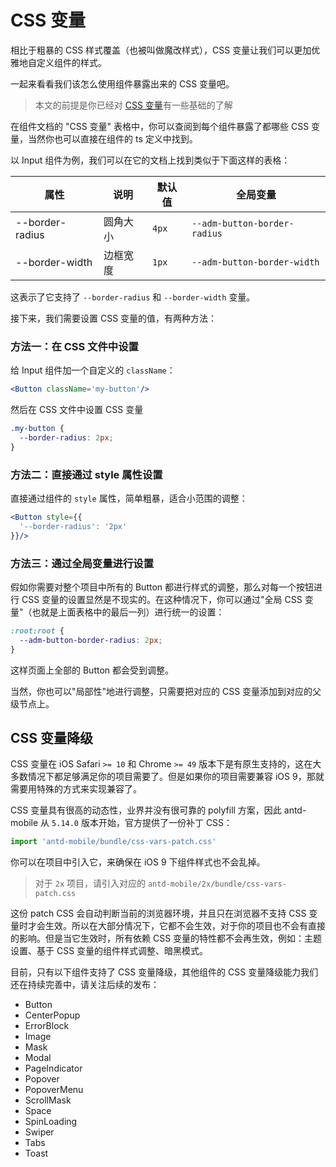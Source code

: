 # CSS 变量

相比于粗暴的 CSS 样式覆盖（也被叫做魔改样式），CSS 变量让我们可以更加优雅地自定义组件的样式。

一起来看看我们该怎么使用组件暴露出来的 CSS 变量吧。

> 本文的前提是你已经对 [CSS 变量](https://developer.mozilla.org/zh-CN/docs/Web/CSS/Using_CSS_custom_properties)有一些基础的了解

在组件文档的 "CSS 变量" 表格中，你可以查阅到每个组件暴露了都哪些 CSS 变量，当然你也可以直接在组件的 ts 定义中找到。

以 Input 组件为例，我们可以在它的文档上找到类似于下面这样的表格：

| 属性            | 说明     | 默认值 | 全局变量                     |
| --------------- | -------- | ------ | ---------------------------- |
| --border-radius | 圆角大小 | `4px`  | `--adm-button-border-radius` |
| --border-width  | 边框宽度 | `1px`  | `--adm-button-border-width`  |

这表示了它支持了 `--border-radius` 和 `--border-width` 变量。

接下来，我们需要设置 CSS 变量的值，有两种方法：

### 方法一：在 CSS 文件中设置

给 Input 组件加一个自定义的 `className`：

```jsx
<Button className='my-button'/>
```

然后在 CSS 文件中设置 CSS 变量

```css
.my-button {
  --border-radius: 2px;
}
```

### 方法二：直接通过 style 属性设置

直接通过组件的 `style` 属性，简单粗暴，适合小范围的调整：

```jsx
<Button style={{
  '--border-radius': '2px'
}}/>
```

### 方法三：通过全局变量进行设置

假如你需要对整个项目中所有的 Button 都进行样式的调整，那么对每一个按钮进行 CSS 变量的设置显然是不现实的。在这种情况下，你可以通过"全局 CSS 变量"（也就是上面表格中的最后一列）进行统一的设置：

```css
:root:root {
  --adm-button-border-radius: 2px;
}
```

这样页面上全部的 Button 都会受到调整。

当然，你也可以"局部性"地进行调整，只需要把对应的 CSS 变量添加到对应的父级节点上。

## CSS 变量降级 <Experimental></Experimental>

CSS 变量在 iOS Safari `>= 10` 和 Chrome `>= 49` 版本下是有原生支持的，这在大多数情况下都足够满足你的项目需要了。但是如果你的项目需要兼容 iOS 9，那就需要用特殊的方式来实现兼容了。

CSS 变量具有很高的动态性，业界并没有很可靠的 polyfill 方案，因此 antd-mobile 从 `5.14.0` 版本开始，官方提供了一份补丁 CSS：

```js
import 'antd-mobile/bundle/css-vars-patch.css'
```

你可以在项目中引入它，来确保在 iOS 9 下组件样式也不会乱掉。

> 对于 `2x` 项目，请引入对应的 `antd-mobile/2x/bundle/css-vars-patch.css`

这份 patch CSS 会自动判断当前的浏览器环境，并且只在浏览器不支持 CSS 变量时才会生效。所以在大部分情况下，它都不会生效，对于你的项目也不会有直接的影响。但是当它生效时，所有依赖 CSS 变量的特性都不会再生效，例如：主题设置、基于 CSS 变量的组件样式调整、暗黑模式。

目前，只有以下组件支持了 CSS 变量降级，其他组件的 CSS 变量降级能力我们还在持续完善中，请关注后续的发布：

- Button
- CenterPopup
- ErrorBlock
- Image
- Mask
- Modal
- PageIndicator
- Popover
- PopoverMenu
- ScrollMask
- Space
- SpinLoading
- Swiper
- Tabs
- Toast
